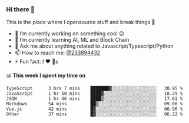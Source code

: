 ### Hi there 👋

<!--
**a233894432/a233894432** is a ✨ _special_ ✨ repository because its `README.md` (this file) appears on your GitHub profile.

Here are some ideas to get you started:

- 🔭 I’m currently working on ...
- 🌱 I’m currently learning ...
- 👯 I’m looking to collaborate on ...
- 🤔 I’m looking for help with ...
- 💬 Ask me about ...
- 📫 How to reach me: ...
- 😄 Pronouns: ...
- ⚡ Fun fact: ...
-->
 
 
This is the place where I opensource stuff and break things :rofl:

- 🔭 I’m currently working on something cool :wink:
- 🌱 I’m currently learning AI, ML and Block Chain
- 💬 Ask me about anything related to Javascript/Typescript/Python
- 📫 How to reach me: [@233894432](https://twitter.com/233894432)
- ⚡ Fun fact: I :heart: :dog:s

📊 **This week I spent my time on**
<!--START_SECTION:waka-->

```text
TypeScript      3 hrs 7 mins    ███████▓░░░░░░░░░░░░░░░░░   30.95 %
JavaScript      1 hr 50 mins    ████▓░░░░░░░░░░░░░░░░░░░░   18.29 %
JSON            1 hr 46 mins    ████▒░░░░░░░░░░░░░░░░░░░░   17.61 %
Markdown        54 mins         ██▒░░░░░░░░░░░░░░░░░░░░░░   09.00 %
Vue.js          42 mins         █▓░░░░░░░░░░░░░░░░░░░░░░░   06.96 %
Other           37 mins         █▓░░░░░░░░░░░░░░░░░░░░░░░   06.22 %
```

<!--END_SECTION:waka-->
